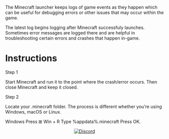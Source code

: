 The Minecraft launcher keeps logs of game events as they happen which can be useful for debugging errors or other issues that may occur within the game.

The latest log begins logging after Minecraft successfuly launches. Sometimes error messages are logged there and are helpful in troubleshooting certain errors and crashes that happen in-game.

# Instructions

Step 1

Start Minecraft and run it to the point where the crash/error occurs. Then close Minecraft and keep it closed.

Step 2

Locate your .minecraft folder. The process is different whether you’re using Windows, macOS or Linux.

Windows
Press ⊞ Win + R
Type %appdata%\.minecraft
Press OK.

<div align="center">
    <a href=["https://discord.gg/bBGQZvd](https://discord.gg/qCAByrKvah)"><img src="[https://img.shields.io/discord/689197705683140636?logo=discord](https://raw.githubusercontent.com/ilu1234/faq-iluclient/main/181196927-19a0cb10-dd57-4034-9b86-6b8f6a0dda0a.png)" alt="Discord"/></a>
</div>
